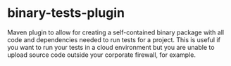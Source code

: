 binary-tests-plugin
==================

Maven plugin to allow for creating a self-contained binary package with all code and dependencies needed to run tests for a project.  This is useful if you want to run your tests in a cloud environment but you are unable to upload source code outside your corporate firewall, for example.
